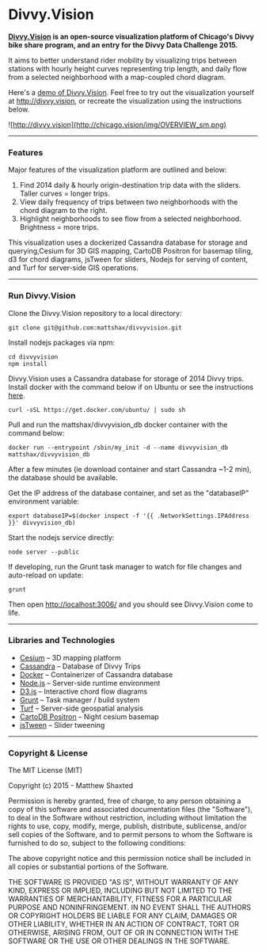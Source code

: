 # Divvy.Vision

**[Divvy.Vision](http://divvy.vision) is an open-source visualization platform of Chicago's Divvy bike share program, and an entry for the Divvy Data Challenge 2015.**

It aims to better understand rider mobility by visualizing trips between stations with hourly height curves representing trip length, and daily flow from a selected neighborhood with a map-coupled chord diagram.

Here's a [demo of Divvy.Vision](http://vimeo.com/mattshax/divvyvision). Feel free to try out the visualization yourself at http://divvy.vision, or recreate the visualization using the instructions below.

![http://divvy.vision](http://chicago.vision/img/OVERVIEW_sm.png)


* * *
### Features

Major features of the visualization platform are outlined and below:

1. Find 2014 daily & hourly origin-destination trip data with the sliders. Taller curves = longer trips.	
2. View daily frequency of trips between two neighborhoods with the chord diagram to the right.	
3. Highlight neighborhoods to see flow from a selected neighborhood. Brightness = more trips.

This visualization uses a dockerized Cassandra database for storage and querying,Cesium for 3D GIS mapping, CartoDB Positron for basemap tiling, d3 for chord diagrams, jsTween for sliders, Nodejs for serving of content, and Turf for server-side GIS operations.

 
* * *
### Run Divvy.Vision

Clone the Divvy.Vision repository to a local directory:
```
git clone git@github.com:mattshax/divvyvision.git
```

Install nodejs packages via npm:
```
cd divvyvision
npm install
```

Divvy.Vision uses a Cassandra database for storage of 2014 Divvy trips. Install docker with the command below if on Ubuntu or see the instructions [here](https://docs.docker.com/installation/).
```
curl -sSL https://get.docker.com/ubuntu/ | sudo sh
```

Pull and run the mattshax/divvyvision_db docker container with the command below:
```
docker run --entrypoint /sbin/my_init -d --name divvyvision_db mattshax/divvyvision_db
```
After a few minutes (ie download container and start Cassandra ~1-2 min), the database should be available. 

Get the IP address of the database container, and set as the "databaseIP" environment variable:
```
export databaseIP=$(docker inspect -f '{{ .NetworkSettings.IPAddress }}' divvyvision_db)
```

Start the nodejs service directly:
```
node server --public
```

If developing, run the Grunt task manager to watch for file changes and auto-reload on update:
```
grunt
```
Then open [http://localhost:3006/](http://localhost:3006/) and you should see Divvy.Vision come to life.


* * *
### Libraries and Technologies

* [Cesium](http://cesiumjs.org) – 3D mapping platform
* [Cassandra](http://cassandra.apache.org/) – Database of Divvy Trips
* [Docker](https://www.docker.com/) – Containerizer of Cassandra database
* [Node.js](https://nodejs.org/) – Server-side runtime environment
* [D3.js](http://d3js.org) – Interactive chord flow diagrams
* [Grunt](http://gruntjs.com) – Task manager / build system
* [Turf](http://turfjs.org/) – Server-side geospatial analysis
* [CartoDB Positron](http://cartodb.com/basemaps/) – Night cesium basemap
* [jsTween](http://www.jstween.org/) – Slider tweening


* * *
### Copyright & License

The MIT License (MIT)

Copyright (c) 2015 - Matthew Shaxted

Permission is hereby granted, free of charge, to any person obtaining a copy of this software and associated documentation files (the "Software"), to deal in the Software without restriction, including without limitation the rights to use, copy, modify, merge, publish, distribute, sublicense, and/or sell copies of the Software, and to permit persons to whom the Software is furnished to do so, subject to the following conditions:

The above copyright notice and this permission notice shall be included in all copies or substantial portions of the Software.

THE SOFTWARE IS PROVIDED "AS IS", WITHOUT WARRANTY OF ANY KIND, EXPRESS OR IMPLIED, INCLUDING BUT NOT LIMITED TO THE WARRANTIES OF MERCHANTABILITY, FITNESS FOR A PARTICULAR PURPOSE AND NONINFRINGEMENT. IN NO EVENT SHALL THE AUTHORS OR COPYRIGHT HOLDERS BE LIABLE FOR ANY CLAIM, DAMAGES OR OTHER LIABILITY, WHETHER IN AN ACTION OF CONTRACT, TORT OR OTHERWISE, ARISING FROM, OUT OF OR IN CONNECTION WITH THE SOFTWARE OR THE USE OR OTHER DEALINGS IN THE SOFTWARE.
